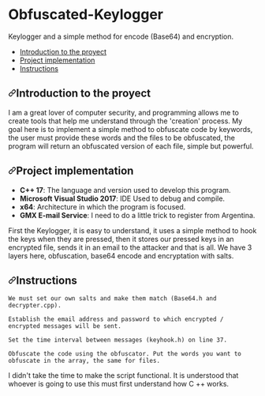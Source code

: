 # Obfuscated-Keylogger
Keylogger and a simple method for encode (Base64) and encryption.        

<ul>
  <li><a href="#introduccion-al-proyecto">Introduction to the proyect</a></li>
  <li><a href="#implementaci%C3%B3n-del-proyecto">Project implementation</a></li>
  <li><a href="#instructions">Instructions</a></li>
</ul>

<h2><a id="user-content-introduccion-al-proyecto" class="anchor" aria-hidden="true" href="#introduccion-al-proyecto"><svg class="octicon octicon-link" viewBox="0 0 16 16" version="1.1" width="16" height="16" aria-hidden="true"><path fill-rule="evenodd" d="M7.775 3.275a.75.75 0 001.06 1.06l1.25-1.25a2 2 0 112.83 2.83l-2.5 2.5a2 2 0 01-2.83 0 .75.75 0 00-1.06 1.06 3.5 3.5 0 004.95 0l2.5-2.5a3.5 3.5 0 00-4.95-4.95l-1.25 1.25zm-4.69 9.64a2 2 0 010-2.83l2.5-2.5a2 2 0 012.83 0 .75.75 0 001.06-1.06 3.5 3.5 0 00-4.95 0l-2.5 2.5a3.5 3.5 0 004.95 4.95l1.25-1.25a.75.75 0 00-1.06-1.06l-1.25 1.25a2 2 0 01-2.83 0z"></path></svg></a>Introduction to the proyect</h2>

I am a great lover of computer security, and programming allows me to create tools that help me understand through the 'creation' process. My goal here is to implement a simple method to obfuscate code by keywords, the user must provide these words and the files to be obfuscated, the program will return an obfuscated version of each file, simple but powerful.

<h2><a id="user-content-implementación-del-proyecto" class="anchor" aria-hidden="true" href="#implementación-del-proyecto"><svg class="octicon octicon-link" viewBox="0 0 16 16" version="1.1" width="16" height="16" aria-hidden="true"><path fill-rule="evenodd" d="M7.775 3.275a.75.75 0 001.06 1.06l1.25-1.25a2 2 0 112.83 2.83l-2.5 2.5a2 2 0 01-2.83 0 .75.75 0 00-1.06 1.06 3.5 3.5 0 004.95 0l2.5-2.5a3.5 3.5 0 00-4.95-4.95l-1.25 1.25zm-4.69 9.64a2 2 0 010-2.83l2.5-2.5a2 2 0 012.83 0 .75.75 0 001.06-1.06 3.5 3.5 0 00-4.95 0l-2.5 2.5a3.5 3.5 0 004.95 4.95l1.25-1.25a.75.75 0 00-1.06-1.06l-1.25 1.25a2 2 0 01-2.83 0z"></path></svg></a>Project implementation</h2>

<ul>
<li><strong>C++ 17</strong>: The language and version used to develop this program.</li>
<li><strong>Microsoft Visual Studio 2017</strong>: IDE Used to debug and compile.</li>
<li><strong>x64</strong>: Architecture in which the program is focused.</li>
<li><strong>GMX E-mail Service</strong>: I need to do a little trick to register from Argentina.</li>
</ul>

First the Keylogger, it is easy to understand, it uses a simple method to hook the keys when they are pressed, then it stores our pressed keys in an encrypted file, sends it in an email to the attacker and that is all. We have 3 layers here, obfuscation, base64 encode and encryptation with salts. 

<h2><a id="user-content-instructions" class="anchor" aria-hidden="true" href="#instructions"><svg class="octicon octicon-link" viewBox="0 0 16 16" version="1.1" width="16" height="16" aria-hidden="true"><path fill-rule="evenodd" d="M7.775 3.275a.75.75 0 001.06 1.06l1.25-1.25a2 2 0 112.83 2.83l-2.5 2.5a2 2 0 01-2.83 0 .75.75 0 00-1.06 1.06 3.5 3.5 0 004.95 0l2.5-2.5a3.5 3.5 0 00-4.95-4.95l-1.25 1.25zm-4.69 9.64a2 2 0 010-2.83l2.5-2.5a2 2 0 012.83 0 .75.75 0 001.06-1.06 3.5 3.5 0 00-4.95 0l-2.5 2.5a3.5 3.5 0 004.95 4.95l1.25-1.25a.75.75 0 00-1.06-1.06l-1.25 1.25a2 2 0 01-2.83 0z"></path></svg></a>Instructions</h2>
                                                                                                                                                          
<pre><code>We must set our own salts and make them match (Base64.h and decrypter.cpp).
</code></pre>

<pre><code>Establish the email address and password to which encrypted / encrypted messages will be sent. 
</code></pre>                                                                           

<pre><code>Set the time interval between messages (keyhook.h) on line 37.
</code></pre>     

<pre><code>Obfuscate the code using the obfuscator. Put the words you want to obfuscate in the array, the same for files.
</code></pre>                                                                             

I didn't take the time to make the script functional. It is understood that whoever is going to use this must first understand how C ++ works.                                                                                                                                                     
